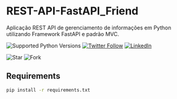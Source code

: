 # REST-API-FastAPI_Friend
Aplicação REST API de gerenciamento de informações em Python utilizando Framework FastAPI e padrão MVC.

![Supported Python Versions](https://img.shields.io/pypi/pyversions/rich/10.11.0) [![Twitter Follow](https://img.shields.io/twitter/follow/vmeazevedo.svg?style=social)](https://twitter.com/vmeazevedo) [![LinkedIn](https://img.shields.io/badge/LinkedIn-Vinícius_Azevedo%20-blue)](https://www.linkedin.com/in/vin%C3%ADcius-azevedo-45180ab2/)

![Star](https://img.shields.io/github/stars/vmeazevedo/REST-API-Flask_VINEFLIX?style=social)
![Fork](https://img.shields.io/github/forks/vmeazevedo/REST-API-Flask_VINEFLIX?label=Fork&style=social)

## Requirements

```sh
pip install -r requirements.txt
```
